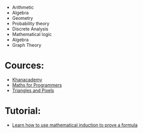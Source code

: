 - Arithmetic
- Algebra
- Geometry
- Probability theory
- Discrete Analysis
- Mathematical logic
- Algebra
- Graph Theory

# Cources:
* [Khanacademy](https://en.khanacademy.org/profile/kaid_1119124483234727248154955/courses)
* [Maths for Programmers](https://www.youtube.com/playlist?list=PLWKjhJtqVAbndUuYBE5sVViMIvyzp_dB1)
* [Triangles and Pixels](https://www.youtube.com/playlist?list=PLzH6n4zXuckrPkEUK5iMQrQyvj9Z6WCrm)

# Tutorial:
* [Learn how to use mathematical induction to prove a formula](https://www.youtube.com/watch?v=3QXRLlodr6w&list=LL&index=7&t=1s&ab_channel=BrianMcLogan)
